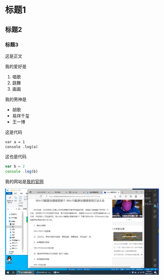 # 标题1
## 标题2
### 标题3

这是正文

我的爱好是

1. 唱歌
2. 跳舞
3. 画画

我的男神是
  
* 胡歌
* 易烊千玺
* 王一博

这是代码

    var a = 1
    console .log(a)

这也是代码

```javascript
var b = 2
console .log(b)
```

我的网站是[我的官网](https://baidu.com)

![一张图片](1.png)